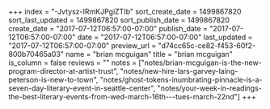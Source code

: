 +++
index = "-Jvtysz-IRmKJPgiZTIb"
sort_create_date = 1499867820
sort_last_updated = 1499867820
sort_publish_date = 1499867820
create_date = "2017-07-12T06:57:00-07:00"
publish_date = "2017-07-12T06:57:00-07:00"
date = "2017-07-12T06:57:00-07:00"
last_updated = "2017-07-12T06:57:00-07:00"
preview_url = "d74cc65c-ce82-f453-60f2-800b70465a03"
name = "brian mcguigan"
title = "brian mcguigan"
is_column = false
reviews = ""
notes = ["notes/brian-mcguigan-is-the-new-program-director-at-artist-trust", "notes/new-hire-lars-garvey-laing-peterson-is-new-to-town", "notes/ghost-tokens-inumbrating-pinnacle-is-a-seven-day-literary-event-in-seattle-center", "notes/your-week-in-readings-the-best-literary-events-from-wed-march-16th---tues-march-22nd"]
+++

